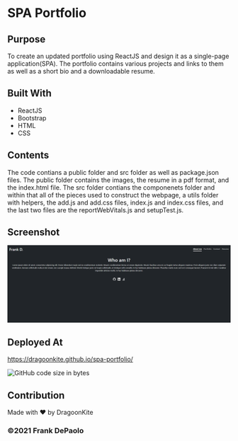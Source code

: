 # SPA Portfolio

## Purpose
To create an updated portfolio using ReactJS and design it as a single-page application(SPA). The portfolio contains various projects and links to them as well as a short bio and a downloadable resume.

## Built With
* ReactJS
* Bootstrap
* HTML
* CSS

## Contents
The code contians a public folder and src folder as well as package.json files. The public folder contains the images, the resume in a pdf format, and the index.html file. The src folder contians the componenets folder and within that all of the pieces used to construct the webpage, a utils folder with helpers, the add.js and add.css files, index.js and index.css files, and the last two files are the reportWebVitals.js and setupTest.js.  

## Screenshot
![Example screenshot](./screenshot.png)

## Deployed At
https://dragoonkite.github.io/spa-portfolio/

![GitHub code size in bytes](https://img.shields.io/github/languages/code-size/DragoonKite/spa-portfolio)

## Contribution
Made with ❤️ by DragoonKite

### ©️2021 Frank DePaolo

